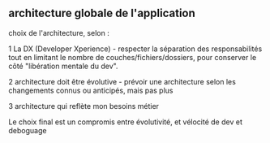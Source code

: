 ## architecture globale de l'application 
choix de l'architecture, selon : 

1 La DX (Developer Xperience) - respecter la séparation des responsabilités tout en limitant le nombre de couches/fichiers/dossiers, pour conserver le côté "libération mentale du dev".

2 architecture doit être évolutive - prévoir une architecture selon les changements connus ou anticipés, mais pas plus 

3 architecture qui reflète mon besoins métier 

Le choix final est un compromis entre évolutivité, et vélocité de dev et deboguage
